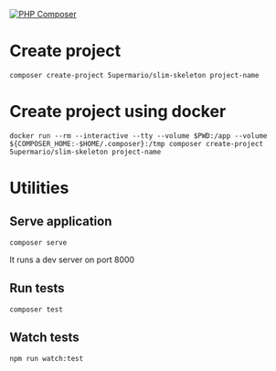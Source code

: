 [![PHP Composer](https://github.com/5upermario/slim-skeleton/actions/workflows/php.yml/badge.svg?branch=master)](https://github.com/5upermario/slim-skeleton/actions/workflows/php.yml)

# Create project

```
composer create-project 5upermario/slim-skeleton project-name
```

# Create project using docker
```
docker run --rm --interactive --tty --volume $PWD:/app --volume ${COMPOSER_HOME:-$HOME/.composer}:/tmp composer create-project 5upermario/slim-skeleton project-name
```

# Utilities

## Serve application

```
composer serve
```

It runs a dev server on port 8000

## Run tests

```
composer test
```

## Watch tests

```
npm run watch:test
```
